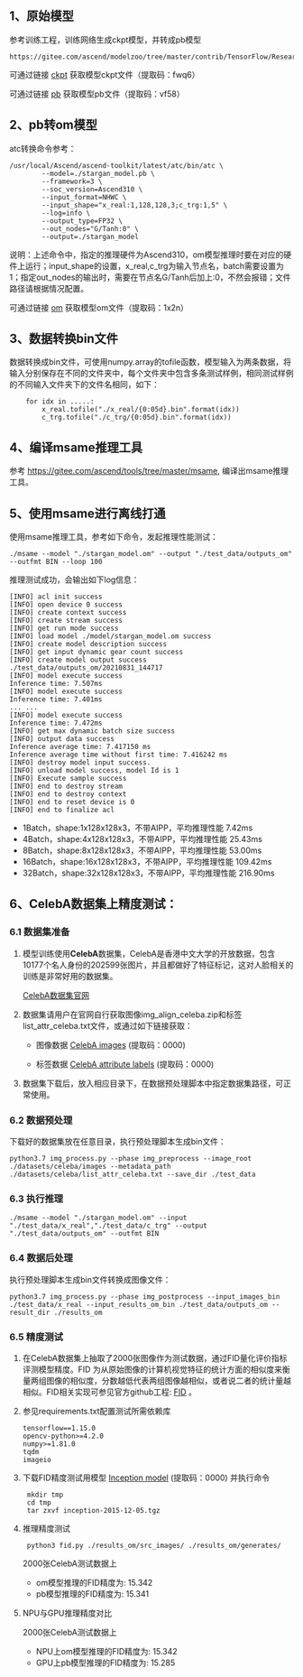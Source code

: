 ## 1、原始模型

参考训练工程，训练网络生成ckpt模型，并转成pb模型
```
https://gitee.com/ascend/modelzoo/tree/master/contrib/TensorFlow/Research/cv/stargan/StarGAN_ID0725_for_TensorFlow
```
可通过链接 [ckpt](https://pan.baidu.com/s/1WaDxPPTgVmYLLF4Vc_deOg)
获取模型ckpt文件（提取码：fwq6）

可通过链接 [pb](https://pan.baidu.com/s/1DUMVIvxTu7G8Y9pAsPhqhA)
获取模型pb文件（提取码：vf58）


## 2、pb转om模型

atc转换命令参考：
```
/usr/local/Ascend/ascend-toolkit/latest/atc/bin/atc \
        --model=./stargan_model.pb \
        --framework=3 \
        --soc_version=Ascend310 \
        --input_format=NHWC \
        --input_shape="x_real:1,128,128,3;c_trg:1,5" \
        --log=info \
        --output_type=FP32 \
        --out_nodes="G/Tanh:0" \
        --output=./stargan_model
```
说明：上述命令中，指定的推理硬件为Ascend310，om模型推理时要在对应的硬件上运行；input_shape的设置，x_real,c_trg为输入节点名，batch需要设置为1；指定out_nodes的输出时，需要在节点名G/Tanh后加上:0，不然会报错；文件路径请根据情况配置。

可通过链接 [om](https://pan.baidu.com/s/1GGKIMUtzn9XVCR6TvzBFNQ)
获取模型om文件（提取码：1x2n）


## 3、数据转换bin文件

数据转换成bin文件，可使用numpy.array的tofile函数，模型输入为两条数据，将输入分别保存在不同的文件夹中，每个文件夹中包含多条测试样例，相同测试样例的不同输入文件夹下的文件名相同，如下：
```
    for idx in .....:
        x_real.tofile("./x_real/{0:05d}.bin".format(idx))
        c_trg.tofile("./c_trg/{0:05d}.bin".format(idx))
```


## 4、编译msame推理工具

参考 https://gitee.com/ascend/tools/tree/master/msame, 编译出msame推理工具。


## 5、使用msame进行离线打通

使用msame推理工具，参考如下命令，发起推理性能测试： 
```
./msame --model "./stargan_model.om" --output "./test_data/outputs_om" --outfmt BIN --loop 100
```

推理测试成功，会输出如下log信息：
```
[INFO] acl init success
[INFO] open device 0 success
[INFO] create context success
[INFO] create stream success
[INFO] get run mode success
[INFO] load model ./model/stargan_model.om success
[INFO] create model description success
[INFO] get input dynamic gear count success
[INFO] create model output success
./test_data/outputs_om/20210831_144717
[INFO] model execute success
Inference time: 7.507ms
[INFO] model execute success
Inference time: 7.401ms
... ...
[INFO] model execute success
Inference time: 7.472ms
[INFO] get max dynamic batch size success
[INFO] output data success
Inference average time: 7.417150 ms
Inference average time without first time: 7.416242 ms
[INFO] destroy model input success.
[INFO] unload model success, model Id is 1
[INFO] Execute sample success
[INFO] end to destroy stream
[INFO] end to destroy context
[INFO] end to reset device is 0
[INFO] end to finalize acl
```
- 1Batch，shape:1x128x128x3，不带AIPP，平均推理性能 7.42ms
- 4Batch，shape:4x128x128x3，不带AIPP，平均推理性能 25.43ms
- 8Batch，shape:8x128x128x3，不带AIPP，平均推理性能 53.00ms
- 16Batch，shape:16x128x128x3，不带AIPP，平均推理性能 109.42ms
- 32Batch，shape:32x128x128x3，不带AIPP，平均推理性能 216.90ms


## 6、CelebA数据集上精度测试：

### 6.1 数据集准备

1. 模型训练使用**CelebA**数据集，CelebA是香港中文大学的开放数据，包含10177个名人身份的202599张图片，并且都做好了特征标记，这对人脸相关的训练是非常好用的数据集。
    
   [CelebA数据集官网](http://mmlab.ie.cuhk.edu.hk/projects/CelebA.html)  


2. 数据集请用户在官网自行获取图像img_align_celeba.zip和标签list_attr_celeba.txt文件，或通过如下链接获取：
  
   - 图像数据 [CelebA images](https://pan.baidu.com/s/1Y7rWZidpQJdzroqcOR7qxQ)
  (提取码：0000)

   - 标签数据 [CelebA attribute labels](https://pan.baidu.com/s/1y-Jk9U3Ki_cqCJwWlU_SrA)
  (提取码：0000)


3. 数据集下载后，放入相应目录下，在数据预处理脚本中指定数据集路径，可正常使用。

### 6.2 数据预处理

下载好的数据集放在任意目录，执行预处理脚本生成bin文件：
```
python3.7 img_process.py --phase img_preprocess --image_root ./datasets/celeba/images --metadata_path ./datasets/celeba/list_attr_celeba.txt --save_dir ./test_data
```

### 6.3 执行推理
```
./msame --model "./stargan_model.om" --input "./test_data/x_real","./test_data/c_trg" --output "./test_data/outputs_om" --outfmt BIN
```

### 6.4 数据后处理

执行预处理脚本生成bin文件转换成图像文件：
```
python3.7 img_process.py --phase img_postprocess --input_images_bin ./test_data/x_real --input_results_om_bin ./test_data/outputs_om --result_dir ./results_om
```

### 6.5 精度测试
1. 在CelebA数据集上抽取了2000张图像作为测试数据，通过FID量化评价指标评测模型精度。FID 为从原始图像的计算机视觉特征的统计方面的相似度来衡量两组图像的相似度，分数越低代表两组图像越相似，或者说二者的统计量越相似。FID相关实现可参见官方github工程: [FID](https://github.com/bioinf-jku/TTUR)
。
   

2. 参见requirements.txt配置测试所需依赖库
    ```
    tensorflow==1.15.0
    opencv-python>=4.2.0
    numpy>=1.81.0
    tqdm
    imageio
    ```

3. 下载FID精度测试用模型 [Inception model](https://pan.baidu.com/s/18i_L04Uhuclx_kRLXqFUGA)
   (提取码：0000)
   并执行命令
   ```
    mkdir tmp
    cd tmp
    tar zxvf inception-2015-12-05.tgz
   ```

4. 推理精度测试
   ```
    python3 fid.py ./results_om/src_images/ ./results_om/generates/
   ```
   2000张CelebA测试数据上
   - om模型推理的FID精度为: 15.342
   - pb模型推理的FID精度为: 15.341
    

5. NPU与GPU推理精度对比
   
   2000张CelebA测试数据上
   - NPU上om模型推理的FID精度为: 15.342
   - GPU上pb模型推理的FID精度为: 15.285
